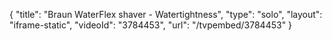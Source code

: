 {
    "title": "Braun WaterFlex shaver - Watertightness",
    "type": "solo",
    "layout": "iframe-static",
    "videoId": "3784453",
    "url": "\/tvpembed\/3784453"
}
